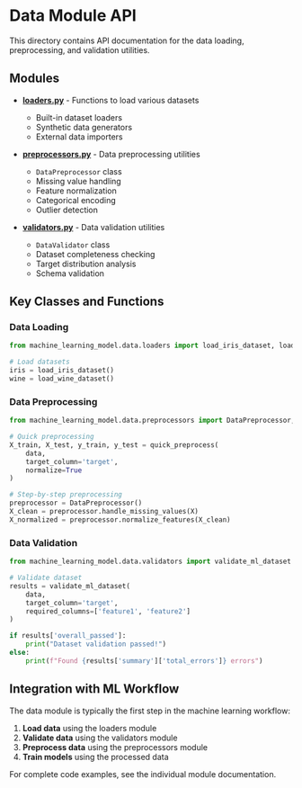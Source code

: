 # Data Module API

This directory contains API documentation for the data loading, preprocessing, and validation utilities.

## Modules

- [**loaders.py**](loaders.md) - Functions to load various datasets
  - Built-in dataset loaders
  - Synthetic data generators
  - External data importers

- [**preprocessors.py**](preprocessors.md) - Data preprocessing utilities
  - `DataPreprocessor` class
  - Missing value handling
  - Feature normalization
  - Categorical encoding
  - Outlier detection

- [**validators.py**](validators.md) - Data validation utilities
  - `DataValidator` class
  - Dataset completeness checking
  - Target distribution analysis
  - Schema validation

## Key Classes and Functions

### Data Loading

```python
from machine_learning_model.data.loaders import load_iris_dataset, load_wine_dataset

# Load datasets
iris = load_iris_dataset()
wine = load_wine_dataset()
```

### Data Preprocessing

```python
from machine_learning_model.data.preprocessors import DataPreprocessor, quick_preprocess

# Quick preprocessing
X_train, X_test, y_train, y_test = quick_preprocess(
    data,
    target_column='target',
    normalize=True
)

# Step-by-step preprocessing
preprocessor = DataPreprocessor()
X_clean = preprocessor.handle_missing_values(X)
X_normalized = preprocessor.normalize_features(X_clean)
```

### Data Validation

```python
from machine_learning_model.data.validators import validate_ml_dataset

# Validate dataset
results = validate_ml_dataset(
    data,
    target_column='target',
    required_columns=['feature1', 'feature2']
)

if results['overall_passed']:
    print("Dataset validation passed!")
else:
    print(f"Found {results['summary']['total_errors']} errors")
```

## Integration with ML Workflow

The data module is typically the first step in the machine learning workflow:

1. **Load data** using the loaders module
2. **Validate data** using the validators module
3. **Preprocess data** using the preprocessors module
4. **Train models** using the processed data

For complete code examples, see the individual module documentation.
